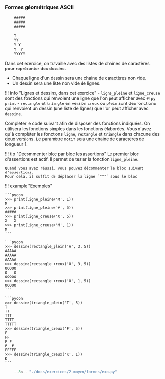 

### Formes géométriques ASCII 


```txt title="🎨 Un rectangle 3×5 plein, motif: #"
    #####
    #####
    #####
```

```txt title="🎨 Un triangle creux 5×5, motif: Y"
    Y
    YY
    Y Y
    Y  Y
    YYYYY
```

Dans cet exercice, on travaille avec des listes de chaines de caractères pour représenter des dessins.

- Chaque ligne d'un dessin sera une chaine de caractères non vide.
- Un dessin sera une liste non vide de lignes.

!!! info "Lignes et dessins, dans cet exercice"
    -  `ligne_pleine` et `ligne_creuse` sont des fonctions qui renvoient une ligne que l'on peut afficher avec `#!py print`
    - `rectangle` et `triangle` en version `creux` ou `plein` sont des fonctions qui renvoient un dessin (une liste de lignes) que l'on peut afficher avec `dessine`.

Compléter le code suivant afin de disposer des fonctions indiquées. On utilisera les fonctions simples dans les fonctions élaborées. Vous n'avez qu'à compléter les fonctions `ligne`, `rectangle` et `triangle` dans chacune des deux versions. Le paramètre `motif` sera une chaine de caractères de longueur 1.

!!! tip "Décommenter bloc par bloc les assertions"
    Le premier bloc d'assertions est actif. Il permet de tester la fonction `ligne_pleine`.

    Quand vous avez réussi, vous pouvez décommenter le bloc suivant d'assertions.
    Pour cela, il suffit de déplacer la ligne `"""` sous le bloc.

!!! example "Exemples"

    ```pycon
    >>> print(ligne_pleine('M', 1))
    M
    >>> print(ligne_pleine('#', 5))
    #####
    >>> print(ligne_creuse('X', 5))
    X   X
    >>> print(ligne_creuse('M', 1))
    M
    ```

    ```pycon
    >>> dessine(rectangle_plein('A', 3, 5))
    AAAAA
    AAAAA
    AAAAA
    >>> dessine(rectangle_creux('O', 3, 5))
    OOOOO
    O   O
    OOOOO
    >>> dessine(rectangle_creux('O', 1, 5))
    OOOOO
    ```

    ```pycon
    >>> dessine(triangle_plein('T', 5))
    T
    TT
    TTT
    TTTT
    TTTTT
    >>> dessine(triangle_creux('F', 5))
    F
    FF
    F F
    F  F
    FFFFF
    >>> dessine(triangle_creux('K', 1))
    K
    ```


```python
    --8<-- "./docs/exercices/2-moyen/formes/exo.py"
```

